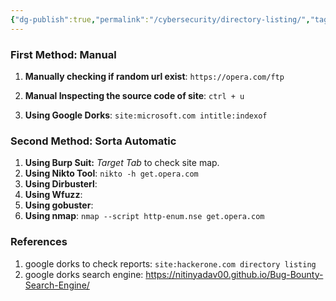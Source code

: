 ```yaml
---
{"dg-publish":true,"permalink":"/cybersecurity/directory-listing/","tags":["Cybersecurity"],"noteIcon":""}
---
```


### First Method: Manual

1. **Manually checking if random url exist**:
	`https://opera.com/ftp`

2. **Manual Inspecting the source code of site**:
	`ctrl + u`

3. **Using Google Dorks**:
	`site:microsoft.com intitle:indexof`
 
### Second Method: Sorta Automatic
1. **Using Burp Suit:**
	*Target Tab* to check site map.
2. **Using Nikto Tool**:
	`nikto -h get.opera.com`
3. **Using Dirbusterl**:
4. **Using Wfuzz**:	
5. **Using gobuster**:
6. **Using nmap**:
	`nmap --script http-enum.nse get.opera.com`

### References 

1. google dorks to check reports: `site:hackerone.com directory listing`
2. google dorks search engine: https://nitinyadav00.github.io/Bug-Bounty-Search-Engine/



